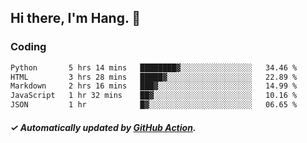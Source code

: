 ## Hi there, I'm Hang. 👋

### Coding

<!--START_SECTION:waka-->

```txt
Python       5 hrs 14 mins   ████████▓░░░░░░░░░░░░░░░░   34.46 %
HTML         3 hrs 28 mins   █████▓░░░░░░░░░░░░░░░░░░░   22.89 %
Markdown     2 hrs 16 mins   ███▓░░░░░░░░░░░░░░░░░░░░░   14.99 %
JavaScript   1 hr 32 mins    ██▓░░░░░░░░░░░░░░░░░░░░░░   10.16 %
JSON         1 hr            █▓░░░░░░░░░░░░░░░░░░░░░░░   06.65 %
```

<!--END_SECTION:waka-->

##### ✓ Automatically updated by [GitHub Action](https://github.com/huhuhang/huhuhang/actions).
